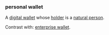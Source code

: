 ### personal wallet

<p class="c8"><span>A </span><span class="c2"><a class="c3" href="#h.sxnvf3f5v156">digital wallet</a></span><span>&nbsp;whose </span><span class="c2"><a class="c3" href="#h.64mptmm24w7u">holder</a></span><span>&nbsp;is a </span><span class="c2"><a class="c3" href="#h.yx4qb6dcjdvj">natural person</a></span><span class="c0">.</span></p><p class="c8"><span>Contrast with: </span><span class="c2"><a class="c3" href="#h.lwbrzpnzaqth">enterprise wallet</a></span><span>.</span></p>